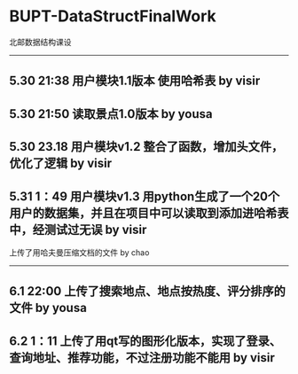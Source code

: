 # BUPT-DataStructFinalWork
北邮数据结构课设

---
5.30 21:38
用户模块1.1版本 使用哈希表
by visir
---
5.30 21:50
读取景点1.0版本
by yousa
---
5.30 23.18
用户模块v1.2 整合了函数，增加头文件，优化了逻辑
by visir
---
5.31 1：49
用户模块v1.3 用python生成了一个20个用户的数据集，并且在项目中可以读取到添加进哈希表中，经测试过无误
by visir
---
上传了用哈夫曼压缩文档的文件
by chao

---
6.1 22:00 
上传了搜索地点、地点按热度、评分排序的文件
by yousa
---
6.2 1：11
上传了用qt写的图形化版本，实现了登录、查询地址、推荐功能，不过注册功能不能用
by visir
---
